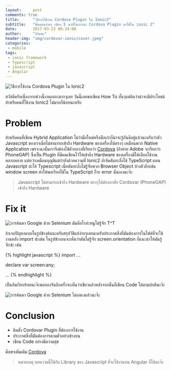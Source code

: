 ```yaml
---
layout:     post
comments: true
title:      "วิธีการใช้งาน Cordova Plugin ใน Ionic2"
subtitle:   "ขั้นตอนง่ายๆ เพียง 5 นาทีในการนำ Cordova Plugin มาใช้ใน ionic 2"
date:       2017-03-23 00:24:00
author:     "ป๋าแพะ"
header-img: "img/cordovar-ionic/cover.jpeg"
categories:
 - mobile
tags: 
 - ionic framework
 - Typescript
 - javascript
 - Angular
---
```

<img src="{{ site.baseurl }}/img/cordovar-ionic/cover.jpeg" alt="วิธีการใช้งาน Cordova Plugin ใน Ionic2"/>
<p>สวัสดีครับเนื่องจากช่วงนี้งานเยอะมากๆเลย วันนี้เลยขอเขียน How To สั้นๆแต่คิดว่าน่าจะมีประโยชน์สำหรับคนที่ใช้งาน Ionic2 ไม่มากก็น้อยนะครับ</p>

# Problem

<p>สำหรับคนที่เขียน Hybrid Application ไม่ว่ามือใหม่หรือมือเก๋าก็น่าจะรู้กันดีอยู่แล้วนะครับว่าตัว Javascript ของเราเนี่ยไม่สามารถเข้าถึง Hardware ของเครื่องได้ตรงๆ เหมือนพวก Native Application เพราะฉะนั้นเราจึงต้องใช้ตัวกลางที่เรียกว่า <a href="https://cordova.apache.org/" target="_blank">Cordova</a> (ถ้าค่าย Adobe จะเรียกว่า PhoneGAP) ซึ่งเป็น Plugin ที่มีคนเขียนไว้ให้เข้าถึง Hardware ของเครื่องมีให้เลือกใช้งานหลากหลาย แต่ทว่าเหมือนบุญมีแต่กำบังด้วยความที่ Ionic2 ล้ำจัดดันทะลึ่งใช้ TypeScript แทน Javascript ล่ะไอ้ Typescript เนี่ยดันทะลึ่งไม่รู้จักพวก Browser Object บ้างตัวอีกเช่น window screen ทำให้พอเรียกใช้ใน TypeScript ก็จะ error นั่นเองนะจ๊ะ</p>

<blockquote>Javascript ไม่สามารถเข้าถึง Hardware ตรงๆได้ต้องอาศัย Cordovar (PhoneGAP) เข้าถึง Hardware</blockquote>

# Fix it

<img src="{{ site.baseurl }}/img/cordovar-ionic/img01.png" alt="การค้นหา Google ด้วย Selenium">
<span class="caption text-muted">มันคือไรอ่ะหนูไม่รู้จัก T^T</span>
<p>ถ้าเจอปัญหาแบบในรูปข้างต้นนะครับสรุปวิธีแก้ง่ายๆเลยนะครับประกาศสิ่งที่มันต้องการในไฟล์ที่จะใช้งานหลัง import ซ่ะเช่น ในรูปข้างบนจะเห็นว่ามันไม่รู้จัก screen.orientation ก็แนะนำให้มันรู้จักซ่ะ เช่น</p>
{% highlight javascript %}
import ...

declare var screen:any;

...
{% endhighlight %}
<p>เป็นอันเรียบร้อยนะจ๊ะพอลองรันอีกครั้งจะเห็นว่าเขียวแล้วหลังจากนั้นก็เขียน Code ได้ตามปกตินะจ๊ะ</p>
<img src="{{ site.baseurl }}/img/cordovar-ionic/img02.png" alt="การค้นหา Google ด้วย Selenium">
<span class="caption text-muted">ไม่งอแงแล้วนะจ๊ะ</span>

# Conclusion 

<ul>
<li>ติดตั้ง Cordovar Plugin ที่ต้องการใช้งาน</li>
<li>ประกาศสิ่งที่มันต้องการตามตัวอย่างข้างบน</li>
<li>เขียน Code อย่างมีความสุข</li>
</ul>
<p>ศึกษาเพิ่มเติม <a href="https://cordova.apache.org/" target="_blank">Cordova</a></p>
<blockquote>
หมายเหตุ บทความนี้ใช้กับ Library ของ Javascript ที่จะใช้งานบน Angular ก็ได้นะจ๊ะ
</blockquote>
